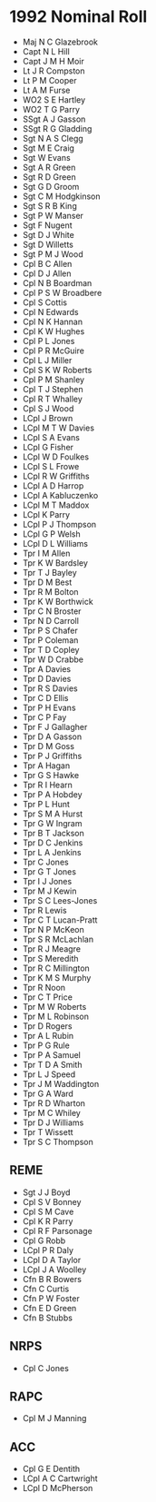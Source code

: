 # 1992 Nominal Roll

* Maj N C Glazebrook
* Capt N L Hill
* Capt J M H Moir
* Lt J R Compston
* Lt P M Cooper
* Lt A M Furse
* WO2 S E Hartley
* WO2 T G Parry
* SSgt A J Gasson
* SSgt R G Gladding
* Sgt N A S Clegg
* Sgt M E Craig
* Sgt W Evans
* Sgt A R Green
* Sgt R D Green
* Sgt G D Groom
* Sgt C M Hodgkinson
* Sgt S R B King
* Sgt P W Manser
* Sgt F Nugent
* Sgt D J White
* Sgt D Willetts
* Sgt P M J Wood
* Cpl B C Allen
* Cpl D J Allen
* Cpl N B Boardman
* Cpl P S W Broadbere
* Cpl S Cottis
* Cpl N Edwards
* Cpl N K Hannan
* Cpl K W Hughes
* Cpl P L Jones
* Cpl P R McGuire
* Cpl L J Miller
* Cpl S K W Roberts
* Cpl P M Shanley
* Cpl T J Stephen
* Cpl R T Whalley
* Cpl S J Wood
* LCpl J Brown
* LCpl M T W Davies
* LCpl S A Evans
* LCpl G Fisher
* LCpl W D Foulkes
* LCpl S L Frowe
* LCpl R W Griffiths
* LCpl A D Harrop
* LCpl A Kabluczenko
* LCpl M T Maddox
* LCpl K Parry
* LCpl P J Thompson
* LCpl G P Welsh
* LCpl D L Williams
* Tpr I M Allen
* Tpr K W Bardsley
* Tpr T J Bayley
* Tpr D M Best
* Tpr R M Bolton
* Tpr K W Borthwick
* Tpr C N Broster
* Tpr N D Carroll
* Tpr P S Chafer
* Tpr P Coleman
* Tpr T D Copley
* Tpr W D Crabbe
* Tpr A Davies
* Tpr D Davies
* Tpr R S Davies
* Tpr C D Ellis
* Tpr P H Evans
* Tpr C P Fay
* Tpr F J Gallagher
* Tpr D A Gasson
* Tpr D M Goss
* Tpr P J Griffiths
* Tpr A Hagan
* Tpr G S Hawke
* Tpr R I Hearn
* Tpr P A Hobdey
* Tpr P L Hunt
* Tpr S M A Hurst
* Tpr G W Ingram
* Tpr B T Jackson
* Tpr D C Jenkins
* Tpr L A Jenkins
* Tpr C Jones
* Tpr G T Jones
* Tpr I J Jones
* Tpr M J Kewin
* Tpr S C Lees-Jones
* Tpr R Lewis
* Tpr C T Lucan-Pratt
* Tpr N P McKeon
* Tpr S R McLachlan
* Tpr R J Meagre
* Tpr S Meredith
* Tpr R C Millington
* Tpr K M S Murphy
* Tpr R Noon
* Tpr C T Price
* Tpr M W Roberts
* Tpr M L Robinson
* Tpr D Rogers
* Tpr A L Rubin
* Tpr P G Rule
* Tpr P A Samuel
* Tpr T D A Smith
* Tpr L J Speed
* Tpr J M Waddington
* Tpr G A Ward
* Tpr R D Wharton
* Tpr M C Whiley
* Tpr D J Williams
* Tpr T Wissett
* Tpr S C Thompson

## REME

* Sgt J J Boyd
* Cpl S V Bonney
* Cpl S M Cave
* Cpl K R Parry
* Cpl R F Parsonage
* Cpl G Robb
* LCpl P R Daly
* LCpl D A Taylor
* LCpl J A Woolley
* Cfn B R Bowers
* Cfn C Curtis
* Cfn P W Foster
* Cfn E D Green
* Cfn B Stubbs

## NRPS

* Cpl C Jones

## RAPC

* Cpl M J Manning

## ACC

* Cpl G E Dentith
* LCpl A C Cartwright
* LCpl D McPherson
